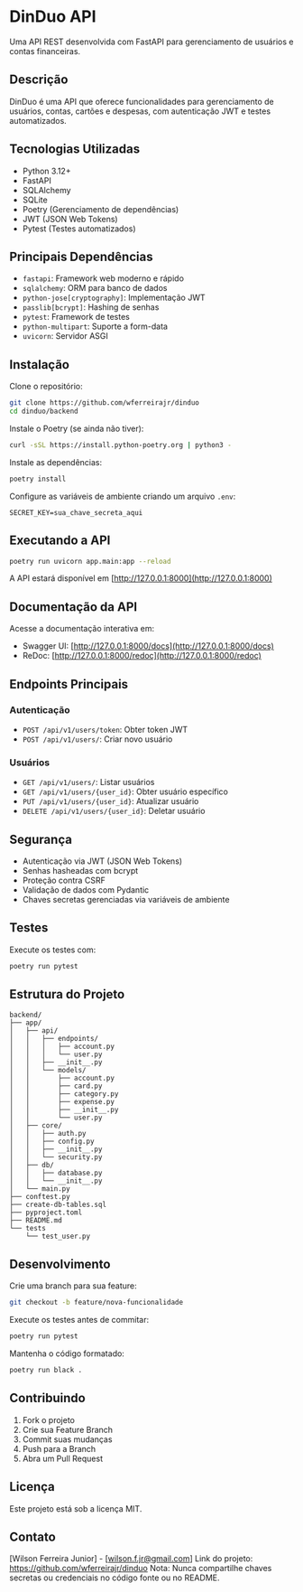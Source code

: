 # DinDuo API

Uma API REST desenvolvida com FastAPI para gerenciamento de usuários e contas financeiras.

## Descrição

DinDuo é uma API que oferece funcionalidades para gerenciamento de usuários, contas, cartões e despesas, com autenticação JWT e testes automatizados.

## Tecnologias Utilizadas

- Python 3.12+
- FastAPI
- SQLAlchemy
- SQLite
- Poetry (Gerenciamento de dependências)
- JWT (JSON Web Tokens)
- Pytest (Testes automatizados)

## Principais Dependências

- `fastapi`: Framework web moderno e rápido
- `sqlalchemy`: ORM para banco de dados
- `python-jose[cryptography]`: Implementação JWT
- `passlib[bcrypt]`: Hashing de senhas
- `pytest`: Framework de testes
- `python-multipart`: Suporte a form-data
- `uvicorn`: Servidor ASGI

## Instalação

Clone o repositório:

```bash
git clone https://github.com/wferreirajr/dinduo
cd dinduo/backend
```

Instale o Poetry (se ainda não tiver):

```bash
curl -sSL https://install.python-poetry.org | python3 -
```

Instale as dependências:

```bash
poetry install
```

Configure as variáveis de ambiente criando um arquivo `.env`:

```text
SECRET_KEY=sua_chave_secreta_aqui
```

## Executando a API

```bash
poetry run uvicorn app.main:app --reload
```

A API estará disponível em [http://127.0.0.1:8000](http://127.0.0.1:8000)

## Documentação da API

Acesse a documentação interativa em:

- Swagger UI: [http://127.0.0.1:8000/docs](http://127.0.0.1:8000/docs)
- ReDoc: [http://127.0.0.1:8000/redoc](http://127.0.0.1:8000/redoc)

## Endpoints Principais

### Autenticação

- `POST /api/v1/users/token`: Obter token JWT
- `POST /api/v1/users/`: Criar novo usuário

### Usuários

- `GET /api/v1/users/`: Listar usuários
- `GET /api/v1/users/{user_id}`: Obter usuário específico
- `PUT /api/v1/users/{user_id}`: Atualizar usuário
- `DELETE /api/v1/users/{user_id}`: Deletar usuário

## Segurança

- Autenticação via JWT (JSON Web Tokens)
- Senhas hasheadas com bcrypt
- Proteção contra CSRF
- Validação de dados com Pydantic
- Chaves secretas gerenciadas via variáveis de ambiente

## Testes

Execute os testes com:

```bash
poetry run pytest
```

## Estrutura do Projeto

```text
backend/
├── app/
│   ├── api/
│   │   ├── endpoints/
│   │   │   ├── account.py
│   │   │   └── user.py
│   │   ├── __init__.py
│   │   └── models/
│   │       ├── account.py
│   │       ├── card.py
│   │       ├── category.py
│   │       ├── expense.py
│   │       ├── __init__.py
│   │       └── user.py
│   ├── core/
│   │   ├── auth.py
│   │   ├── config.py
│   │   ├── __init__.py
│   │   └── security.py
│   ├── db/
│   │   ├── database.py
│   │   └── __init__.py
│   └── main.py
├── conftest.py
├── create-db-tables.sql
├── pyproject.toml
├── README.md
└── tests
    └── test_user.py

```

## Desenvolvimento

Crie uma branch para sua feature:

```bash
git checkout -b feature/nova-funcionalidade
```

Execute os testes antes de commitar:

```bash
poetry run pytest
```

Mantenha o código formatado:

```bash
poetry run black .
```

## Contribuindo

1. Fork o projeto
2. Crie sua Feature Branch
3. Commit suas mudanças
4. Push para a Branch
5. Abra um Pull Request

## Licença

Este projeto está sob a licença MIT.

## Contato

[Wilson Ferreira Junior] - [wilson.f.jr@gmail.com] Link do projeto: https://github.com/wferreirajr/dinduo Nota: Nunca compartilhe chaves secretas ou credenciais no código fonte ou no README.